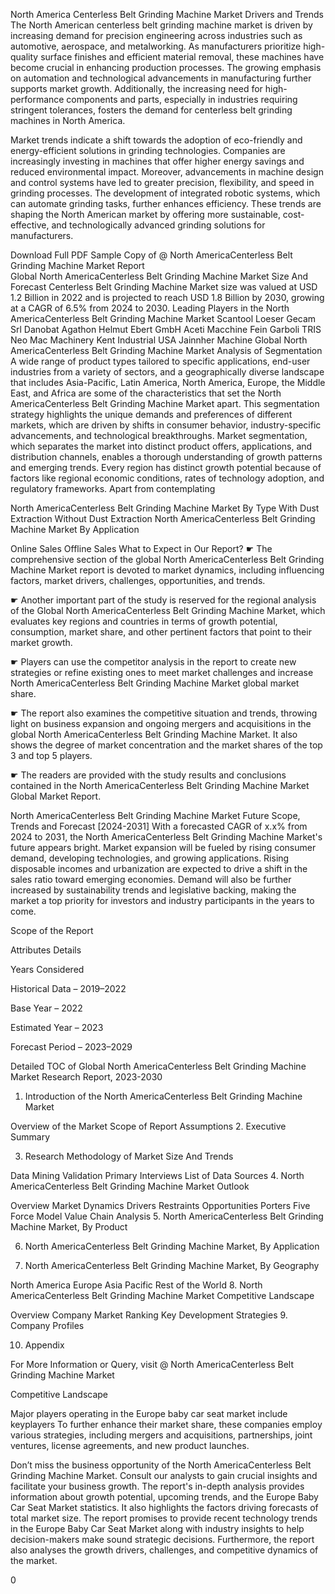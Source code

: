 North America Centerless Belt Grinding Machine Market Drivers and Trends
The North American centerless belt grinding machine market is driven by increasing demand for precision engineering across industries such as automotive, aerospace, and metalworking. As manufacturers prioritize high-quality surface finishes and efficient material removal, these machines have become crucial in enhancing production processes. The growing emphasis on automation and technological advancements in manufacturing further supports market growth. Additionally, the increasing need for high-performance components and parts, especially in industries requiring stringent tolerances, fosters the demand for centerless belt grinding machines in North America.

Market trends indicate a shift towards the adoption of eco-friendly and energy-efficient solutions in grinding technologies. Companies are increasingly investing in machines that offer higher energy savings and reduced environmental impact. Moreover, advancements in machine design and control systems have led to greater precision, flexibility, and speed in grinding processes. The development of integrated robotic systems, which can automate grinding tasks, further enhances efficiency. These trends are shaping the North American market by offering more sustainable, cost-effective, and technologically advanced grinding solutions for manufacturers.

Download Full PDF Sample Copy of @ North AmericaCenterless Belt Grinding Machine Market Report  
Global North AmericaCenterless Belt Grinding Machine Market Size And Forecast
Centerless Belt Grinding Machine Market size was valued at USD 1.2 Billion in 2022 and is projected to reach USD 1.8 Billion by 2030, growing at a CAGR of 6.5% from 2024 to 2030.
Leading Players in the North AmericaCenterless Belt Grinding Machine Market
Scantool
Loeser
Gecam Srl
Danobat
Agathon
Helmut Ebert GmbH
Aceti Macchine
Fein
Garboli TRIS
Neo Mac Machinery
Kent Industrial USA
Jainnher Machine
Global North AmericaCenterless Belt Grinding Machine Market Analysis of Segmentation
A wide range of product types tailored to specific applications, end-user industries from a variety of sectors, and a geographically diverse landscape that includes Asia-Pacific, Latin America, North America, Europe, the Middle East, and Africa are some of the characteristics that set the North AmericaCenterless Belt Grinding Machine Market apart. This segmentation strategy highlights the unique demands and preferences of different markets, which are driven by shifts in consumer behavior, industry-specific advancements, and technological breakthroughs. Market segmentation, which separates the market into distinct product offers, applications, and distribution channels, enables a thorough understanding of growth patterns and emerging trends. Every region has distinct growth potential because of factors like regional economic conditions, rates of technology adoption, and regulatory frameworks. Apart from contemplating

North AmericaCenterless Belt Grinding Machine Market By Type
With Dust Extraction
Without Dust Extraction
North AmericaCenterless Belt Grinding Machine Market By Application

Online Sales
Offline Sales
What to Expect in Our Report?
☛ The comprehensive section of the global North AmericaCenterless Belt Grinding Machine Market report is devoted to market dynamics, including influencing factors, market drivers, challenges, opportunities, and trends.

☛ Another important part of the study is reserved for the regional analysis of the Global North AmericaCenterless Belt Grinding Machine Market, which evaluates key regions and countries in terms of growth potential, consumption, market share, and other pertinent factors that point to their market growth.

☛ Players can use the competitor analysis in the report to create new strategies or refine existing ones to meet market challenges and increase North AmericaCenterless Belt Grinding Machine Market global market share.

☛ The report also examines the competitive situation and trends, throwing light on business expansion and ongoing mergers and acquisitions in the global North AmericaCenterless Belt Grinding Machine Market. It also shows the degree of market concentration and the market shares of the top 3 and top 5 players.

☛ The readers are provided with the study results and conclusions contained in the North AmericaCenterless Belt Grinding Machine Market Global Market Report.

North AmericaCenterless Belt Grinding Machine Market Future Scope, Trends and Forecast [2024-2031]
With a forecasted CAGR of x.x% from 2024 to 2031, the North AmericaCenterless Belt Grinding Machine Market's future appears bright. Market expansion will be fueled by rising consumer demand, developing technologies, and growing applications. Rising disposable incomes and urbanization are expected to drive a shift in the sales ratio toward emerging economies. Demand will also be further increased by sustainability trends and legislative backing, making the market a top priority for investors and industry participants in the years to come.

Scope of the Report

Attributes Details

Years Considered

Historical Data – 2019–2022

Base Year – 2022

Estimated Year – 2023

Forecast Period – 2023–2029

Detailed TOC of Global North AmericaCenterless Belt Grinding Machine Market Research Report, 2023-2030
1. Introduction of the North AmericaCenterless Belt Grinding Machine Market

Overview of the Market
Scope of Report
Assumptions
2. Executive Summary

3. Research Methodology of Market Size And Trends

Data Mining
Validation
Primary Interviews
List of Data Sources
4. North AmericaCenterless Belt Grinding Machine Market Outlook

Overview
Market Dynamics
Drivers
Restraints
Opportunities
Porters Five Force Model
Value Chain Analysis
5. North AmericaCenterless Belt Grinding Machine Market, By Product

6. North AmericaCenterless Belt Grinding Machine Market, By Application

7. North AmericaCenterless Belt Grinding Machine Market, By Geography

North America
Europe
Asia Pacific
Rest of the World
8. North AmericaCenterless Belt Grinding Machine Market Competitive Landscape

Overview
Company Market Ranking
Key Development Strategies
9. Company Profiles

10. Appendix

For More Information or Query, visit @ North AmericaCenterless Belt Grinding Machine Market

Competitive Landscape

Major players operating in the Europe baby car seat market include keyplayers To further enhance their market share, these companies employ various strategies, including mergers and acquisitions, partnerships, joint ventures, license agreements, and new product launches.

Don’t miss the business opportunity of the North AmericaCenterless Belt Grinding Machine Market. Consult our analysts to gain crucial insights and facilitate your business growth.
The report's in-depth analysis provides information about growth potential, upcoming trends, and the Europe Baby Car Seat Market statistics. It also highlights the factors driving forecasts of total market size. The report promises to provide recent technology trends in the Europe Baby Car Seat Market along with industry insights to help decision-makers make sound strategic decisions. Furthermore, the report also analyses the growth drivers, challenges, and competitive dynamics of the market.

0
